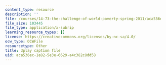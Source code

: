 ```yaml
---
content_type: resource
description: ''
file: /courses/14-73-the-challenge-of-world-poverty-spring-2011/aca536ec1e825e3e6629a4c382c8dd58_quATCFNpM50.srt
file_size: 103445
file_type: application/x-subrip
learning_resource_types: []
license: https://creativecommons.org/licenses/by-nc-sa/4.0/
ocw_type: OCWFile
resourcetype: Other
title: 3play caption file
uid: aca536ec-1e82-5e3e-6629-a4c382c8dd58
---
```

